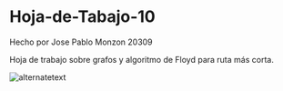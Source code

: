# Hoja-de-Tabajo-10
Hecho por Jose Pablo Monzon 20309

Hoja de trabajo sobre grafos y algoritmo de Floyd para ruta más corta.

<img src="https://thumbs.gfycat.com/ClearBruisedBengaltiger-max-1mb.gif" alt="alternatetext"> 

